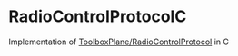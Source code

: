 # RadioControlProtocolC
Implementation of [ToolboxPlane/RadioControlProtocol](https://github.com/ToolboxPlane/RadioControlProtocol) in C
